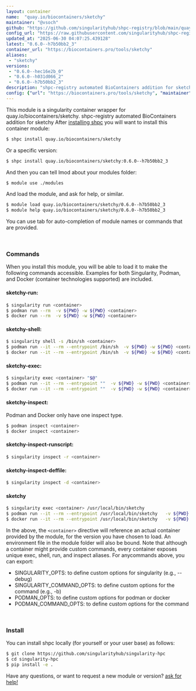 ```yaml
---
layout: container
name:  "quay.io/biocontainers/sketchy"
maintainer: "@vsoch"
github: "https://github.com/singularityhub/shpc-registry/blob/main/quay.io/biocontainers/sketchy/container.yaml"
config_url: "https://raw.githubusercontent.com/singularityhub/shpc-registry/main/quay.io/biocontainers/sketchy/container.yaml"
updated_at: "2025-06-30 04:07:25.439128"
latest: "0.6.0--h7b50bb2_3"
container_url: "https://biocontainers.pro/tools/sketchy"
aliases:
 - "sketchy"
versions:
 - "0.6.0--hec16e2b_0"
 - "0.6.0--h031d066_2"
 - "0.6.0--h7b50bb2_3"
description: "shpc-registry automated BioContainers addition for sketchy"
config: {"url": "https://biocontainers.pro/tools/sketchy", "maintainer": "@vsoch", "description": "shpc-registry automated BioContainers addition for sketchy", "latest": {"0.6.0--h7b50bb2_3": "sha256:fbcd8c564875958984eeb0b027a51b17f906ed8c770b962cd489b1e4245f4910"}, "tags": {"0.6.0--hec16e2b_0": "sha256:12541264d0ee2ca34315d9b675dee49a35ef3c74306fac2f4d78c28349d959e8", "0.6.0--h031d066_2": "sha256:e7605987cec317c7421407bf321f2425152fb050d06f409fadff83923906fbbf", "0.6.0--h7b50bb2_3": "sha256:fbcd8c564875958984eeb0b027a51b17f906ed8c770b962cd489b1e4245f4910"}, "docker": "quay.io/biocontainers/sketchy", "aliases": {"sketchy": "/usr/local/bin/sketchy"}}
---
```


This module is a singularity container wrapper for quay.io/biocontainers/sketchy.
shpc-registry automated BioContainers addition for sketchy
After [installing shpc](#install) you will want to install this container module:


```bash
$ shpc install quay.io/biocontainers/sketchy
```

Or a specific version:

```bash
$ shpc install quay.io/biocontainers/sketchy:0.6.0--h7b50bb2_3
```

And then you can tell lmod about your modules folder:

```bash
$ module use ./modules
```

And load the module, and ask for help, or similar.

```bash
$ module load quay.io/biocontainers/sketchy/0.6.0--h7b50bb2_3
$ module help quay.io/biocontainers/sketchy/0.6.0--h7b50bb2_3
```

You can use tab for auto-completion of module names or commands that are provided.

<br>

### Commands

When you install this module, you will be able to load it to make the following commands accessible.
Examples for both Singularity, Podman, and Docker (container technologies supported) are included.

#### sketchy-run:

```bash
$ singularity run <container>
$ podman run --rm  -v ${PWD} -w ${PWD} <container>
$ docker run --rm  -v ${PWD} -w ${PWD} <container>
```

#### sketchy-shell:

```bash
$ singularity shell -s /bin/sh <container>
$ podman run --it --rm --entrypoint /bin/sh  -v ${PWD} -w ${PWD} <container>
$ docker run --it --rm --entrypoint /bin/sh  -v ${PWD} -w ${PWD} <container>
```

#### sketchy-exec:

```bash
$ singularity exec <container> "$@"
$ podman run --it --rm --entrypoint ""  -v ${PWD} -w ${PWD} <container> "$@"
$ docker run --it --rm --entrypoint ""  -v ${PWD} -w ${PWD} <container> "$@"
```

#### sketchy-inspect:

Podman and Docker only have one inspect type.

```bash
$ podman inspect <container>
$ docker inspect <container>
```

#### sketchy-inspect-runscript:

```bash
$ singularity inspect -r <container>
```

#### sketchy-inspect-deffile:

```bash
$ singularity inspect -d <container>
```


#### sketchy

```bash
$ singularity exec <container> /usr/local/bin/sketchy
$ podman run --it --rm --entrypoint /usr/local/bin/sketchy   -v ${PWD} -w ${PWD} <container> -c " $@"
$ docker run --it --rm --entrypoint /usr/local/bin/sketchy   -v ${PWD} -w ${PWD} <container> -c " $@"
```



In the above, the `<container>` directive will reference an actual container provided
by the module, for the version you have chosen to load. An environment file in the
module folder will also be bound. Note that although a container
might provide custom commands, every container exposes unique exec, shell, run, and
inspect aliases. For anycommands above, you can export:

 - SINGULARITY_OPTS: to define custom options for singularity (e.g., --debug)
 - SINGULARITY_COMMAND_OPTS: to define custom options for the command (e.g., -b)
 - PODMAN_OPTS: to define custom options for podman or docker
 - PODMAN_COMMAND_OPTS: to define custom options for the command

<br>

### Install

You can install shpc locally (for yourself or your user base) as follows:

```bash
$ git clone https://github.com/singularityhub/singularity-hpc
$ cd singularity-hpc
$ pip install -e .
```

Have any questions, or want to request a new module or version? [ask for help!](https://github.com/singularityhub/singularity-hpc/issues)